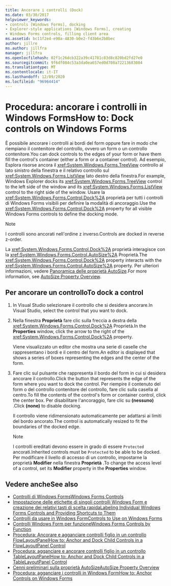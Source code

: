 ```yaml
---
title: Ancorare i controlli (Dock)
ms.date: 03/30/2017
helpviewer_keywords:
- controls [Windows Forms], docking
- Explorer-style applications [Windows Forms], creating
- Windows Forms controls, filling client area
ms.assetid: bc11f2e4-e90a-4830-b0e2-f43b6e2b8bec
author: jillre
ms.author: jillfra
manager: jillfra
ms.openlocfilehash: 02f1c26dcb322a39c41781c83d8c820bd2fd27e0
ms.sourcegitcommit: 9f6df084c53a3da0ea657ed0d708a72213683084
ms.translationtype: MT
ms.contentlocale: it-IT
ms.lasthandoff: 12/09/2020
ms.locfileid: "96964414"
---
```

# <a name="how-to-dock-controls-on-windows-forms"></a><span data-ttu-id="e1880-102">Procedura: ancorare i controlli in Windows Forms</span><span class="sxs-lookup"><span data-stu-id="e1880-102">How to: Dock controls on Windows Forms</span></span>

<span data-ttu-id="e1880-103">È possibile ancorare i controlli ai bordi del form oppure fare in modo che riempiano il contenitore del controllo, ovvero un form o un controllo contenitore.</span><span class="sxs-lookup"><span data-stu-id="e1880-103">You can dock controls to the edges of your form or have them fill the control's container (either a form or a container control).</span></span> <span data-ttu-id="e1880-104">Ad esempio, Esplora risorse ancora il <xref:System.Windows.Forms.TreeView> controllo al lato sinistro della finestra e il relativo controllo sul <xref:System.Windows.Forms.ListView> lato destro della finestra.</span><span class="sxs-lookup"><span data-stu-id="e1880-104">For example, Windows Explorer docks its <xref:System.Windows.Forms.TreeView> control to the left side of the window and its <xref:System.Windows.Forms.ListView> control to the right side of the window.</span></span> <span data-ttu-id="e1880-105">Usare la <xref:System.Windows.Forms.Control.Dock%2A> proprietà per tutti i controlli di Windows Forms visibili per definire la modalità di ancoraggio.</span><span class="sxs-lookup"><span data-stu-id="e1880-105">Use the <xref:System.Windows.Forms.Control.Dock%2A> property for all visible Windows Forms controls to define the docking mode.</span></span>

> [!NOTE]
> <span data-ttu-id="e1880-106">I controlli sono ancorati nell'ordine z inverso.</span><span class="sxs-lookup"><span data-stu-id="e1880-106">Controls are docked in reverse z-order.</span></span>

<span data-ttu-id="e1880-107">La <xref:System.Windows.Forms.Control.Dock%2A> proprietà interagisce con la <xref:System.Windows.Forms.Control.AutoSize%2A> Proprietà.</span><span class="sxs-lookup"><span data-stu-id="e1880-107">The <xref:System.Windows.Forms.Control.Dock%2A> property interacts with the <xref:System.Windows.Forms.Control.AutoSize%2A> property.</span></span> <span data-ttu-id="e1880-108">Per ulteriori informazioni, vedere [Panoramica delle proprietà AutoSize](autosize-property-overview.md).</span><span class="sxs-lookup"><span data-stu-id="e1880-108">For more information, see [AutoSize Property Overview](autosize-property-overview.md).</span></span>

## <a name="to-dock-a-control"></a><span data-ttu-id="e1880-109">Per ancorare un controllo</span><span class="sxs-lookup"><span data-stu-id="e1880-109">To dock a control</span></span>

1. <span data-ttu-id="e1880-110">In Visual Studio selezionare il controllo che si desidera ancorare.</span><span class="sxs-lookup"><span data-stu-id="e1880-110">In Visual Studio, select the control that you want to dock.</span></span>

2. <span data-ttu-id="e1880-111">Nella finestra **Proprietà** fare clic sulla freccia a destra della <xref:System.Windows.Forms.Control.Dock%2A> Proprietà.</span><span class="sxs-lookup"><span data-stu-id="e1880-111">In the **Properties** window, click the arrow to the right of the <xref:System.Windows.Forms.Control.Dock%2A> property.</span></span>

   <span data-ttu-id="e1880-112">Viene visualizzato un editor che mostra una serie di caselle che rappresentano i bordi e il centro del form.</span><span class="sxs-lookup"><span data-stu-id="e1880-112">An editor is displayed that shows a series of boxes representing the edges and the center of the form.</span></span>

3. <span data-ttu-id="e1880-113">Fare clic sul pulsante che rappresenta il bordo del form in cui si desidera ancorare il controllo.</span><span class="sxs-lookup"><span data-stu-id="e1880-113">Click the button that represents the edge of the form where you want to dock the control.</span></span> <span data-ttu-id="e1880-114">Per riempire il contenuto del form o del controllo contenitore del controllo, fare clic sulla casella al centro.</span><span class="sxs-lookup"><span data-stu-id="e1880-114">To fill the contents of the control's form or container control, click the center box.</span></span> <span data-ttu-id="e1880-115">Per disabilitare l'ancoraggio, fare clic su **(nessuno)** .</span><span class="sxs-lookup"><span data-stu-id="e1880-115">Click **(none)** to disable docking.</span></span>

   <span data-ttu-id="e1880-116">Il controllo viene ridimensionato automaticamente per adattarsi ai limiti del bordo ancorato.</span><span class="sxs-lookup"><span data-stu-id="e1880-116">The control is automatically resized to fit the boundaries of the docked edge.</span></span>

   > [!NOTE]
   > <span data-ttu-id="e1880-117">I controlli ereditati devono essere in grado di essere `Protected` ancorati.</span><span class="sxs-lookup"><span data-stu-id="e1880-117">Inherited controls must be `Protected` to be able to be docked.</span></span> <span data-ttu-id="e1880-118">Per modificare il livello di accesso di un controllo, impostarne la proprietà **Modifier** nella finestra **Proprietà** .</span><span class="sxs-lookup"><span data-stu-id="e1880-118">To change the access level of a control, set its **Modifier** property in the **Properties** window.</span></span>

## <a name="see-also"></a><span data-ttu-id="e1880-119">Vedere anche</span><span class="sxs-lookup"><span data-stu-id="e1880-119">See also</span></span>

- [<span data-ttu-id="e1880-120">Controlli di Windows Forms</span><span class="sxs-lookup"><span data-stu-id="e1880-120">Windows Forms Controls</span></span>](index.md)
- [<span data-ttu-id="e1880-121">Impostazione delle etichette di singoli controlli Windows Form e creazione dei relativi tasti di scelta rapida</span><span class="sxs-lookup"><span data-stu-id="e1880-121">Labeling Individual Windows Forms Controls and Providing Shortcuts to Them</span></span>](labeling-individual-windows-forms-controls-and-providing-shortcuts-to-them.md)
- [<span data-ttu-id="e1880-122">Controlli da usare in Windows Form</span><span class="sxs-lookup"><span data-stu-id="e1880-122">Controls to Use on Windows Forms</span></span>](controls-to-use-on-windows-forms.md)
- [<span data-ttu-id="e1880-123">Controlli Windows Form per funzione</span><span class="sxs-lookup"><span data-stu-id="e1880-123">Windows Forms Controls by Function</span></span>](windows-forms-controls-by-function.md)
- [<span data-ttu-id="e1880-124">Procedura: Ancorare e agganciare controlli figlio in un controllo FlowLayoutPanel</span><span class="sxs-lookup"><span data-stu-id="e1880-124">How to: Anchor and Dock Child Controls in a FlowLayoutPanel Control</span></span>](how-to-anchor-and-dock-child-controls-in-a-flowlayoutpanel-control.md)
- [<span data-ttu-id="e1880-125">Procedura: agganciare e ancorare controlli figlio in un controllo TableLayoutPanel</span><span class="sxs-lookup"><span data-stu-id="e1880-125">How to: Anchor and Dock Child Controls in a TableLayoutPanel Control</span></span>](how-to-anchor-and-dock-child-controls-in-a-tablelayoutpanel-control.md)
- [<span data-ttu-id="e1880-126">Cenni preliminari sulla proprietà AutoSize</span><span class="sxs-lookup"><span data-stu-id="e1880-126">AutoSize Property Overview</span></span>](autosize-property-overview.md)
- [<span data-ttu-id="e1880-127">Procedura: agganciare i controlli in Windows Form</span><span class="sxs-lookup"><span data-stu-id="e1880-127">How to: Anchor Controls on Windows Forms</span></span>](how-to-anchor-controls-on-windows-forms.md)
